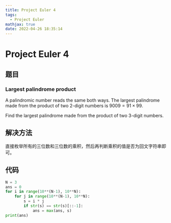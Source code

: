 ```yaml
---
title: Project Euler 4
tags:
  - Project Euler
mathjax: true
date: 2022-04-26 18:35:14
---
```


<escape><!-- more --></escape>

# Project Euler 4

## 题目

### Largest palindrome product

A palindromic number reads the same both ways. The largest palindrome made from the product of two $2$-digit numbers is $9009 = 91 \times 99$.

Find the largest palindrome made from the product of two $3$-digit numbers.

## 解决方法

直接枚举所有的三位数和三位数的乘积，然后再判断乘积的值是否为回文字符串即可。

## 代码

```Python
N = 3
ans = 0
for i in range(10**(N-1), 10**N):
    for j in range(10**(N-1), 10**N):
        s = i * j
        if str(s) == str(s)[::-1]:
            ans = max(ans, s)
print(ans)
```
